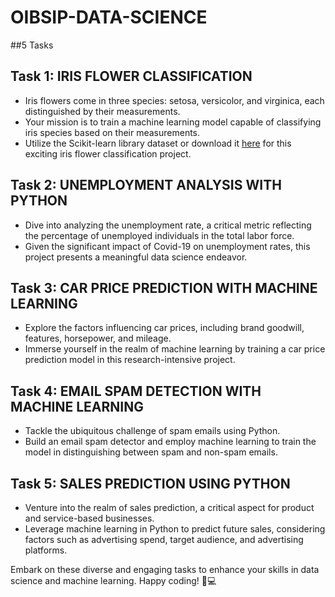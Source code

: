 # OIBSIP-DATA-SCIENCE
##5 Tasks

## Task 1: IRIS FLOWER CLASSIFICATION

- Iris flowers come in three species: setosa, versicolor, and virginica, each distinguished by their measurements.
- Your mission is to train a machine learning model capable of classifying iris species based on their measurements.
- Utilize the Scikit-learn library dataset or download it [here](dataset_link) for this exciting iris flower classification project.

## Task 2: UNEMPLOYMENT ANALYSIS WITH PYTHON

- Dive into analyzing the unemployment rate, a critical metric reflecting the percentage of unemployed individuals in the total labor force.
- Given the significant impact of Covid-19 on unemployment rates, this project presents a meaningful data science endeavor.

## Task 3: CAR PRICE PREDICTION WITH MACHINE LEARNING

- Explore the factors influencing car prices, including brand goodwill, features, horsepower, and mileage.
- Immerse yourself in the realm of machine learning by training a car price prediction model in this research-intensive project.

## Task 4: EMAIL SPAM DETECTION WITH MACHINE LEARNING

- Tackle the ubiquitous challenge of spam emails using Python.
- Build an email spam detector and employ machine learning to train the model in distinguishing between spam and non-spam emails.

## Task 5: SALES PREDICTION USING PYTHON

- Venture into the realm of sales prediction, a critical aspect for product and service-based businesses.
- Leverage machine learning in Python to predict future sales, considering factors such as advertising spend, target audience, and advertising platforms.


Embark on these diverse and engaging tasks to enhance your skills in data science and machine learning. Happy coding! 🚀💻
